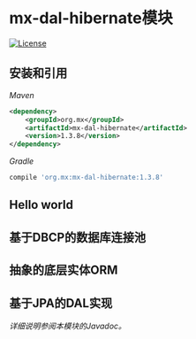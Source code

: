 # mx-dal-hibernate模块
[![License](http://img.shields.io/:license-mit-blue.svg?style=flat)](http://doge.mit-license.org)

## 安装和引用
*Maven*
```xml
<dependency>
    <groupId>org.mx</groupId>
    <artifactId>mx-dal-hibernate</artifactId>
    <version>1.3.8</version>
</dependency>
```
*Gradle*
```gradle
compile 'org.mx:mx-dal-hibernate:1.3.8'
```
## Hello world

## 基于DBCP的数据库连接池

## 抽象的底层实体ORM

## 基于JPA的DAL实现

*详细说明参阅本模块的Javadoc。*